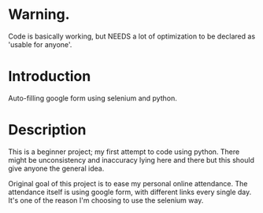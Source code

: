 # Warning.
Code is basically working, but NEEDS a lot of optimization to be declared as 'usable for anyone'.

# Introduction
Auto-filling google form using selenium and python.

# Description
This is a beginner project; my first attempt to code using python. There might be unconsistency and inaccuracy lying here and there but this should give anyone the general idea.

Original goal of this project is to ease my personal online attendance. 
The attendance itself is using google form, with different links every single day. It's one of the reason I'm choosing to use the selenium way.
